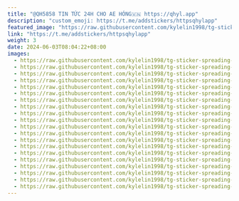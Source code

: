 ```yaml
---
title: "@QH5858 TIN TỨC 24H CHO AE HÓNG🇻🇳 https://qhyl.app"
description: "custom_emoji: https://t.me/addstickers/httpsqhylapp"
featured_image: "https://raw.githubusercontent.com/kylelin1998/tg-sticker-spreading-worldwide-images/main/img/06fcfd63-bc6d-465e-b93d-cdbf15223b2d.jpg"
link: "https://t.me/addstickers/httpsqhylapp"
weight: 3
date: 2024-06-03T08:04:22+08:00
images:
  - https://raw.githubusercontent.com/kylelin1998/tg-sticker-spreading-worldwide-images/main/img/06fcfd63-bc6d-465e-b93d-cdbf15223b2d.jpg
  - https://raw.githubusercontent.com/kylelin1998/tg-sticker-spreading-worldwide-images/main/img/974061bb-5af4-428c-821c-4f9ba871f452.jpg
  - https://raw.githubusercontent.com/kylelin1998/tg-sticker-spreading-worldwide-images/main/img/0b30aefa-5e0c-4225-8dfc-3234fa5f03ba.jpg
  - https://raw.githubusercontent.com/kylelin1998/tg-sticker-spreading-worldwide-images/main/img/1e51b11d-afa8-4ea9-941a-7854c166f6a6.jpg
  - https://raw.githubusercontent.com/kylelin1998/tg-sticker-spreading-worldwide-images/main/img/72f07bb3-a7e7-45a9-95d2-39f9fba7accb.jpg
  - https://raw.githubusercontent.com/kylelin1998/tg-sticker-spreading-worldwide-images/main/img/865ba61b-4438-41ea-825d-4cc0569f40d5.jpg
  - https://raw.githubusercontent.com/kylelin1998/tg-sticker-spreading-worldwide-images/main/img/49b764ee-eb43-44cd-845b-48d7a8d8dad3.jpg
  - https://raw.githubusercontent.com/kylelin1998/tg-sticker-spreading-worldwide-images/main/img/2757df24-9525-484d-8fcf-5312a86d470d.jpg
  - https://raw.githubusercontent.com/kylelin1998/tg-sticker-spreading-worldwide-images/main/img/adde8ad6-1c62-401f-9b5c-8ca841dead43.jpg
  - https://raw.githubusercontent.com/kylelin1998/tg-sticker-spreading-worldwide-images/main/img/93b50afe-7bd1-409e-a5e2-06e3aff40ddb.jpg
  - https://raw.githubusercontent.com/kylelin1998/tg-sticker-spreading-worldwide-images/main/img/98e875a0-b531-4727-8e4b-356b9d48b25e.jpg
  - https://raw.githubusercontent.com/kylelin1998/tg-sticker-spreading-worldwide-images/main/img/f0c9d2d8-0f7c-48fe-b44a-c88c9db0eb39.jpg
  - https://raw.githubusercontent.com/kylelin1998/tg-sticker-spreading-worldwide-images/main/img/f879af18-6ce3-44de-9294-ce4dc82e9437.jpg
  - https://raw.githubusercontent.com/kylelin1998/tg-sticker-spreading-worldwide-images/main/img/9979a3fb-62c8-4e6f-adb0-4b8defb6e99b.jpg
  - https://raw.githubusercontent.com/kylelin1998/tg-sticker-spreading-worldwide-images/main/img/ec3736ec-1a00-4fed-8289-e1f3ec941be6.jpg
  - https://raw.githubusercontent.com/kylelin1998/tg-sticker-spreading-worldwide-images/main/img/08f087f4-5730-460c-9fa5-6a1565820da8.jpg
  - https://raw.githubusercontent.com/kylelin1998/tg-sticker-spreading-worldwide-images/main/img/b08d5d91-53b1-46f7-b0d1-bc999cbea946.jpg
  - https://raw.githubusercontent.com/kylelin1998/tg-sticker-spreading-worldwide-images/main/img/5ca59e3c-1d4c-4a1b-8a00-882a492d6f1c.jpg
  - https://raw.githubusercontent.com/kylelin1998/tg-sticker-spreading-worldwide-images/main/img/f218cf3a-19de-4a34-9a4a-4d7d2d3fcd65.jpg
  - https://raw.githubusercontent.com/kylelin1998/tg-sticker-spreading-worldwide-images/main/img/5345840f-f7a0-4687-a031-bfdbd06b1d6f.jpg
---
```

